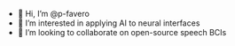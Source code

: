 - 👋 Hi, I’m @p-favero
- 👀 I’m interested in applying AI to neural interfaces
- 💞️ I’m looking to collaborate on open-source speech BCIs

<!---
p-favero/p-favero is a ✨ special ✨ repository because its `README.md` (this file) appears on your GitHub profile.
You can click the Preview link to take a look at your changes.
--->

